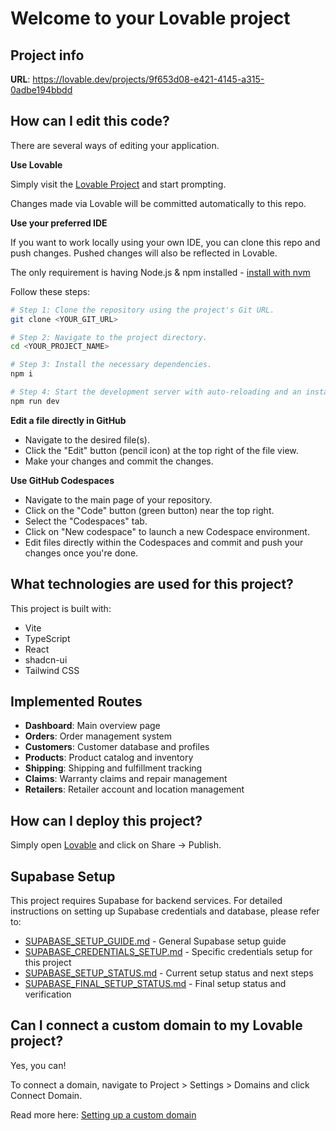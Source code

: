# Welcome to your Lovable project

## Project info

**URL**: https://lovable.dev/projects/9f653d08-e421-4145-a315-0adbe194bbdd

## How can I edit this code?

There are several ways of editing your application.

**Use Lovable**

Simply visit the [Lovable Project](https://lovable.dev/projects/9f653d08-e421-4145-a315-0adbe194bbdd) and start prompting.

Changes made via Lovable will be committed automatically to this repo.

**Use your preferred IDE**

If you want to work locally using your own IDE, you can clone this repo and push changes. Pushed changes will also be reflected in Lovable.

The only requirement is having Node.js & npm installed - [install with nvm](https://github.com/nvm-sh/nvm#installing-and-updating)

Follow these steps:

```sh
# Step 1: Clone the repository using the project's Git URL.
git clone <YOUR_GIT_URL>

# Step 2: Navigate to the project directory.
cd <YOUR_PROJECT_NAME>

# Step 3: Install the necessary dependencies.
npm i

# Step 4: Start the development server with auto-reloading and an instant preview.
npm run dev
```

**Edit a file directly in GitHub**

- Navigate to the desired file(s).
- Click the "Edit" button (pencil icon) at the top right of the file view.
- Make your changes and commit the changes.

**Use GitHub Codespaces**

- Navigate to the main page of your repository.
- Click on the "Code" button (green button) near the top right.
- Select the "Codespaces" tab.
- Click on "New codespace" to launch a new Codespace environment.
- Edit files directly within the Codespaces and commit and push your changes once you're done.

## What technologies are used for this project?

This project is built with:

- Vite
- TypeScript
- React
- shadcn-ui
- Tailwind CSS

## Implemented Routes

- **Dashboard**: Main overview page
- **Orders**: Order management system
- **Customers**: Customer database and profiles
- **Products**: Product catalog and inventory
- **Shipping**: Shipping and fulfillment tracking
- **Claims**: Warranty claims and repair management
- **Retailers**: Retailer account and location management

## How can I deploy this project?

Simply open [Lovable](https://lovable.dev/projects/9f653d08-e421-4145-a315-0adbe194bbdd) and click on Share -> Publish.

## Supabase Setup

This project requires Supabase for backend services. For detailed instructions on setting up Supabase credentials and database, please refer to:

- [SUPABASE_SETUP_GUIDE.md](SUPABASE_SETUP_GUIDE.md) - General Supabase setup guide
- [SUPABASE_CREDENTIALS_SETUP.md](SUPABASE_CREDENTIALS_SETUP.md) - Specific credentials setup for this project
- [SUPABASE_SETUP_STATUS.md](SUPABASE_SETUP_STATUS.md) - Current setup status and next steps
- [SUPABASE_FINAL_SETUP_STATUS.md](SUPABASE_FINAL_SETUP_STATUS.md) - Final setup status and verification

## Can I connect a custom domain to my Lovable project?

Yes, you can!

To connect a domain, navigate to Project > Settings > Domains and click Connect Domain.

Read more here: [Setting up a custom domain](https://docs.lovable.dev/features/custom-domain#custom-domain)